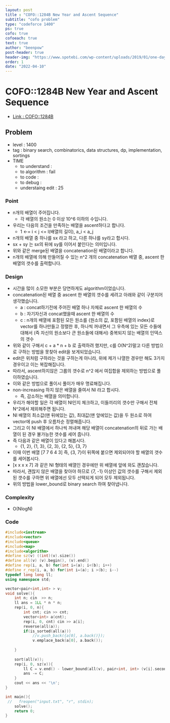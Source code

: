 ```yaml
---
layout: post
title : "COFO::1284B New Year and Ascent Sequence"
subtitle: "cofo problem"
type: "codeforce 1400"
ps: true
cofo: true
cofoeach: true
text: true
author: "beenpow"
post-header: true
header-img: "https://www.spotebi.com/wp-content/uploads/2019/01/one-day-day-one-workout-motivation-spotebi.jpg"
order: 1
date: "2022-04-10"
---
```

# COFO::1284B New Year and Ascent Sequence
- [Link : COFO::1284B](https://codeforces.com/problemset/problem/1284/B)


## Problem 

- level : 1400
- tag : binary search, combinatorics, data structures, dp, implementation, sortings
- TIME
  - to understand    : 
  - to algorithm     : fail
  - to code          :
  - to debug         :
  - understaing edit : 25

### Point
- n개의 배열이 주어집니다.
  - 각 배열의 원소는 0 이상 10^6 이하의 수입니다.
- 우리는 다음의 조건을 만족하는 배열을 ascent하다고 합니다.
  - 1 <-= i < j <= l(배열의 길이), a_i < a_j
- n개의 배열 중 하나를 sx 라고 하고, 다른 하나를 sy라고 합시다.
- sx + sy 는 sx의 뒤에 sy를 이어서 붙인다는 의미입니다.
- 위와 같은 merge된 배열을 concatenation된 배열이라고 합니다.
- n개의 배열에 의해 만들어질 수 있는 n^2 개의 concatenation 배열 중, ascent 한 배열의 갯수를 출력합니다.

### Design
- 시간을 많이 소모한 부분은 당연하게도 algorithm이었습니다.
- concatenation된 배열 중 ascent 한 배열의 갯수를 세려고 아래와 같이 구분지어 생각했습니다.
  - a  : concat하기전에 주어진 배열 하나 자체로 ascent 한 배열의 수
  - b  : 자기자신과 concat했을때 ascent 한 배열의 수
  - c  : n개의 배열에 포함된 모든 원소를 {원소의 값, 포함된 배열의 index}로 vector를 하나만들고 정렬한 후, 하나씩 꺼내면서 그 우측에 있는 모든 수들에 대해서 (즉 자신의 원소보다 큰 원소들에 대해서) 중복되지 않는 배열의 인덱스의 갯수
- 위와 같이 구해서 c + a * n + b 로 출력하려 했지만, c를 O(N^2)말고 다른 방법으로 구하는 방법을 못찾아 edit을 보게되었습니다.
- edit은 위처럼 구하라는 것을 구하는게 아니라, 위에 제가 나열한 경우만 해도 3가지 경우이고 이는 복잡해집니다.
- 따라서, ascent하지않은 그룹의 갯수로 n^2 에서 여집합을 제외하는 방법으로 풀이하였습니다.
- 이와 같은 방법으로 풀이시 풀이가 매우 명료해집니다.
- non-increasing 하지 않은 배열을 줄여서 NI 라고 합시다.
  - 즉, 감소하는 배열을 의미합니다.
- 우리가 해야할 일은 각 배열이 NI인지 체크하고, 이들끼리의 갯수만 구해서 전체 N^2에서 제외해주면 됩니다.
- NI 배열의 최소값(맨 뒤에있는 값), 최대값(맨 앞에있는 값)을 두 원소로 하여 vector에 push 후 오름차순 정렬해줍니다.
- 그리고 이 NI 배열에서 하나씩 꺼내며 해당 배열이 concatenation의 뒤로 가는 배열이 된 경우 불가능한 갯수를 세어 줍니다.
- 즉 다음과 같은 배열이 있다고 해봅시다.
  - {1, 2}, {1, 3}, {2, 3}, {2, 5}, {3, 7}
- 이때 이번 배열 [7 7 6 4 3] 즉, {3, 7}이 뒤쪽에 붙으면 제외되어야 할 배열의 갯수를 세어봅시다.
- [x x x x 7] 과 같은 NI 형태의 배열인 경우에만 위 배열에 앞에 와도 괜찮습니다.
- 따라서, 괜찮지 않은 배열을 찾아야 하므로 {7, -1} 이상인 값의 갯수를 구해서 제외된 갯수를 구하면 위 배열에선 모두 선택되게 되어 모두 제외됩니다.
- 위의 방법을 lower_bound로 binary search 하여 찾아냅니다.


### Complexity
- O(NlogN)

### Code

```cpp
#include<iostream>
#include<vector>
#include<queue>
#include<map>
#include<algorithm>
#define sz(v) ((int)(v).size())
#define all(v) (v).begin(), (v).end()
#define rep(i, a, b) for(int i=(a); i<(b); i++)
#define r_rep(i, a, b) for(int i=(a); i >(b); i--)
typedef long long ll;
using namespace std;

vector<pair<int,int> > v;
void solve(){
    int n; cin  >> n;
    ll ans = 1LL * n * n;
    rep(i, 0, n){
        int cnt; cin >> cnt;
        vector<int> a(cnt);
        rep(i, 0, cnt) cin >> a[i];
        reverse(all(a));
        if(is_sorted(all(a)))
            //v.push_back({a[0], a.back()});
            v.emplace_back(a[0], a.back());
           
    }
    
    sort(all(v));
    rep(i, 0, sz(v)){
        ll C = v.end() - lower_bound(all(v), pair<int, int> (v[i].second, -1));
        ans -= C;
    }
    cout << ans << '\n';
}

int main(){
 //   freopen("input.txt", "r", stdin);
    solve();
    return 0;
}
```
